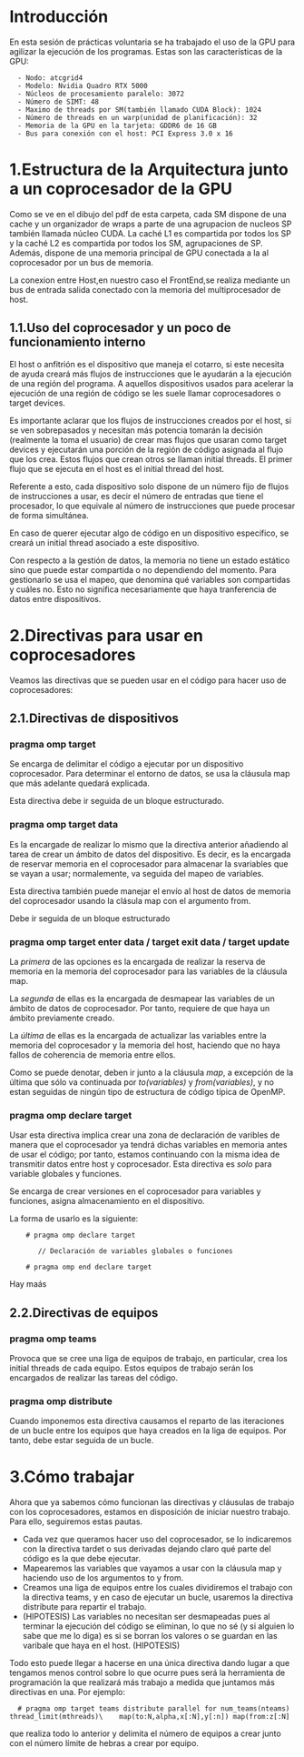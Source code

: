# Introducción

En esta sesión de prácticas voluntaria se ha trabajado el uso de la GPU para agilizar la ejecución de los programas. Estas son las características de la GPU:

      - Nodo: atcgrid4
      - Modelo: Nvidia Quadro RTX 5000
      - Núcleos de procesamiento paralelo: 3072
      - Número de SIMT:	48
      - Maximo de threads por SM(también llamado CUDA Block): 1024
      - Número de threads en un warp(unidad de planificación): 32
      - Memoria de la GPU en la tarjeta: GDDR6 de 16 GB
      - Bus para conexión con el host: PCI Express 3.0 x 16

# 1.Estructura de la Arquitectura junto a un coprocesador de la GPU

Como se ve en el dibujo del pdf de esta carpeta, cada SM dispone de una cache y un organizador de wraps a parte de una agrupacion de nucleos SP también llamada núcleo CUDA. La caché L1 es compartida por todos los SP y la caché L2 es compartida por todos los SM, agrupaciones de SP. Además, dispone de una memoria principal de GPU conectada a la al coprocesador por un bus de memoria.

La conexion entre Host,en nuestro caso el FrontEnd,se realiza mediante un bus de entrada salida conectado con la memoria del multiprocesador de host.

## 1.1.Uso del coprocesador y un poco de funcionamiento interno

El host o anfitrión es el dispositivo que maneja el cotarro, si este necesita de ayuda creará más flujos de instrucciones que le ayudarán a la ejecución de una región del programa. A aquellos dispositivos usados para acelerar la ejecución de una región de código se les suele llamar coprocesadores o target devices. 

Es importante aclarar que los flujos de instrucciones creados por el host, si se ven sobrepasados y necesitan más potencia tomarán la decisión (realmente la toma el usuario) de crear mas flujos que usaran como target devices y ejecutarán una porción de la región de código asignada al flujo que los crea. Estos flujos que crean otros se llaman initial threads. El primer flujo que se ejecuta en el host es el initial thread del host.

Referente a esto, cada dispositivo solo dispone de un número fijo de flujos de instrucciones a usar, es decir el número de entradas que tiene el procesador, lo que equivale al número de instrucciones que puede procesar de forma simultánea.

En caso de querer ejecutar algo de código en un dispositivo específico, se creará un initial thread asociado a este dispositivo.

Con respecto a la gestión de datos, la memoria no tiene un estado estático sino que puede estar compartida o no dependiendo del momento. Para gestionarlo se usa el mapeo, que denomina qué variables son compartidas y cuáles no. Esto no significa necesariamente que haya tranferencia de datos entre dispositivos.

# 2.Directivas para usar en coprocesadores

Veamos las directivas que se pueden usar en el código para hacer uso de coprocesadores:

## 2.1.Directivas de dispositivos

### pragma omp target

Se encarga de delimitar el código a ejecutar por un dispositivo coprocesador. Para determinar el entorno de datos, se usa la cláusula map que más adelante quedará explicada.

Esta directiva debe ir seguida de un bloque estructurado.

### pragma omp target data

Es la encargade de realizar lo mismo que la directiva anterior añadiendo al tarea de crear un ámbito de datos del dispositivo. Es decir, es la encargada de reservar memoria en el coprocesador para almacenar la svariables que se vayan a usar; normalemente, va seguida del mapeo de variables.

Esta directiva también puede manejar el envío al host de datos de memoria del coprocesador usando la clásula map con el argumento from.

Debe ir seguida de un bloque estructurado
### pragma omp target enter data / target exit data / target update

La *primera* de las opciones es la encargada de realizar la reserva de memoria en la memoria del coprocesador para las variables de la cláusula map.

La *segunda* de ellas es la encargada de desmapear las variables de un ámbito de datos de coprocesador. Por tanto, requiere de que haya un ámbito previamente creado. 

La *última* de ellas es la encargada de actualizar las variables entre la memoria del coprocesador y la memoria del host, haciendo que no haya fallos de coherencia de memoria entre ellos.

Como se puede denotar, deben ir junto a la cláusula _map_, a excepción de la última que sólo va continuada por _to(_variables_)_ y _from(_variables_)_, y  no estan seguidas de ningún tipo de estructura de código típica de OpenMP.

### pragma omp declare target

Usar esta directiva implica crear una zona de declaración de varibles de manera que el coprocesador ya tendrá dichas variables en memoria antes de usar el código; por tanto, estamos continuando con la misma idea de transmitir datos entre host y coprocesador. Esta directiva es *solo* para variable globales y funciones. 

Se encarga de crear versiones en el coprocesador para variables y funciones, asigna almacenamiento en el dispositivo.

La forma de usarlo es la siguiente: 

	    # pragma omp declare target 
	       
	       // Declaración de variables globales o funciones

	    # pragma omp end declare target

Hay maás 

## 2.2.Directivas de equipos

### pragma omp teams

Provoca que se cree una liga de equipos de trabajo, en particular, crea los initial threads de cada equipo. Estos equipos de trabajo serán los encargados de realizar las tareas del código.

### pragma omp distribute

Cuando imponemos esta directiva causamos el reparto de las iteraciones de un bucle entre los equipos que haya creados en la liga de equipos. Por tanto, debe estar seguida de un bucle.

# 3.Cómo trabajar

Ahora que ya sabemos cómo funcionan las directivas y cláusulas de trabajo con los coprocesadores, estamos en disposición de iniciar nuestro trabajo. Para ello, seguiremos estas pautas.

   - Cada vez que queramos hacer uso del coprocesador, se lo indicaremos con la directiva tardet o sus derivadas dejando claro qué parte del código es la que debe ejecutar.
   - Mapearemos las variables que vayamos a usar con la cláusula map y haciendo uso de los argumentos to y from.
   - Creamos una liga de equipos entre los cuales dividiremos el trabajo con la directiva teams, y en caso de ejecutar un bucle, usaremos la directiva distribute para repartir el trabajo.
   - (HIPOTESIS) Las variables no necesitan ser desmapeadas pues al terminar la ejecución del código se eliminan, lo que no sé (y si alguien lo sabe que me lo diga) es si se borran los valores o se guardan en las varibale que haya en el host. (HIPOTESIS)

Todo esto puede llegar a hacerse en una única directiva dando lugar a que tengamos menos control sobre lo que ocurre pues será la herramienta de programación la que realizará más trabajo a medida que juntamos más directivas en una. Por ejemplo: 
      
      # pragma omp target teams distribute parallel for num_teams(nteams) thread_limit(mthreads)\	 map(to:N,alpha,x[:N],y[:n]) map(from:z[:N]

que realiza todo lo anterior y delimita el número de equipos a crear junto con el número límite de hebras a crear por equipo. 
